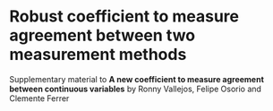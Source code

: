 # Robust coefficient to measure agreement between two measurement methods

Supplementary material to **A new coefficient to measure agreement between continuous variables** by Ronny Vallejos, Felipe Osorio and Clemente Ferrer
